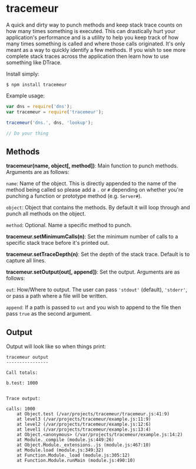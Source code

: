 tracemeur
=========

A quick and dirty way to punch methods and keep stack trace counts on how many
times something is executed. This can drastically hurt your application's
performance and is a utility to help you keep track of how many times something
is called and where those calls originated. It's only meant as a way to quickly
identify a few methods. If you wish to see more complete stack traces across the
application then learn how to use something like DTrace.

Install simply:
```
$ npm install tracemeur
```

Example usage:
```javascript
var dns = require('dns');
var tracemeur = require('tracemeur');

tracemeur('dns.', dns, 'lookup');

// Do your thing
```

Methods
-------

**tracemeur(name, object[, method])**: Main function to punch methods. Arguments
are as follows:

`name`: Name of the object. This is directly appended to the name of the
method being called so please add a `.` or `#` depending on whether you're
punching a function or prototype method (e.g. `Server#`).

`object`: Object that contains the methods. By default it will loop through
and punch all methods on the object.

`method`: Optional. Name a specific method to punch.

**tracemeur.setMinimumCalls(n)**: Set the minimum number of calls to a specific
stack trace before it's printed out.

**tracemeur.setTraceDepth(n)**: Set the depth of the stack trace. Default is to
capture all lines.

**tracemeur.setOutput(out[, append])**: Set the output. Arguments are as follows:

`out`: How/Where to output. The user can pass `'stdout'` (default),
`'stderr'`, or pass a path where a file will be written.

`append`: If a path is passed to `out` and you wish to append to the file then
pass `true` as the second argument.

Output
------

Output will look like so when things print:
```
tracemeur output
----------------

Call totals:

b.test: 1000


Trace output:

calls: 1000
    at Object.test (/var/projects/tracemeur/tracemeur.js:41:9)
    at level3 (/var/projects/tracemeur/example.js:11:9)
    at level2 (/var/projects/tracemeur/example.js:12:6)
    at level1 (/var/projects/tracemeur/example.js:13:4)
    at Object.<anonymous> (/var/projects/tracemeur/example.js:14:2)
    at Module._compile (module.js:449:26)
    at Object.Module._extensions..js (module.js:467:10)
    at Module.load (module.js:349:32)
    at Function.Module._load (module.js:305:12)
    at Function.Module.runMain (module.js:490:10)
```
